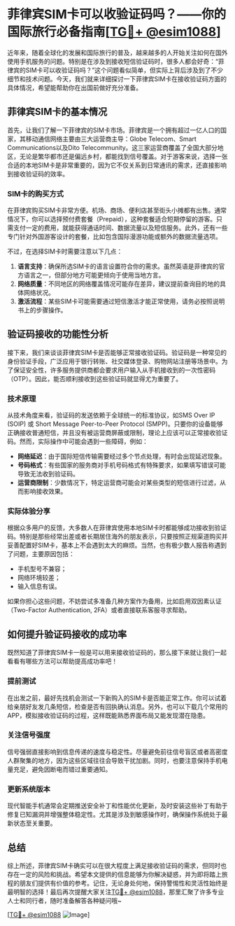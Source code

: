 # 菲律宾SIM卡可以收验证码吗？——你的国际旅行必备指南[[TG💪+ @esim1088](https://t.me/s/esim1088)]

近年来，随着全球化的发展和国际旅行的普及，越来越多的人开始关注如何在国外使用手机服务的问题。特别是在涉及到接收短信验证码时，很多人都会好奇：“菲律宾的SIM卡可以收验证码吗？”这个问题看似简单，但实际上背后涉及到了不少细节和技术问题。今天，我们就来详细探讨一下菲律宾SIM卡在接收验证码方面的具体情况，希望能帮助你在出国前做好充分准备。

## 菲律宾SIM卡的基本情况

首先，让我们了解一下菲律宾的SIM卡市场。菲律宾是一个拥有超过一亿人口的国家，其移动通信网络主要由三大运营商主导：Globe Telecom、Smart Communications以及Dito Telecommunity。这三家运营商覆盖了全国大部分地区，无论是繁华都市还是偏远乡村，都能找到信号覆盖。对于游客来说，选择一张合适的本地SIM卡是非常重要的，因为它不仅关系到日常通讯的需求，还直接影响到接收验证码的效率。

### SIM卡的购买方式

在菲律宾购买SIM卡非常方便。机场、商场、便利店甚至街头小摊都有出售。通常情况下，你可以选择预付费套餐（Prepaid），这种套餐适合短期停留的游客。只需支付一定的费用，就能获得通话时间、数据流量以及短信服务。此外，还有一些专门针对外国游客设计的套餐，比如包含国际漫游功能或额外的数据流量选项。

不过，在选择SIM卡时需要注意以下几点：

1. **语言支持**：确保所选SIM卡的语言设置符合你的需求。虽然英语是菲律宾的官方语言之一，但部分地方可能更倾向于使用当地方言。
2. **网络质量**：不同地区的网络覆盖情况可能存在差异，建议提前查询目的地的具体网络状况。
3. **激活流程**：某些SIM卡可能需要通过短信激活才能正常使用，请务必按照说明书上的步骤操作。

## 验证码接收的功能性分析

接下来，我们来谈谈菲律宾SIM卡是否能够正常接收验证码。验证码是一种常见的身份验证手段，广泛应用于银行转账、社交媒体登录、购物网站注册等场景中。为了保证安全性，许多服务提供商都会要求用户输入从手机接收到的一次性密码（OTP）。因此，能否顺利接收到这些验证码就显得尤为重要了。

### 技术原理

从技术角度来看，验证码的发送依赖于全球统一的标准协议，如SMS Over IP (SOIP) 或 Short Message Peer-to-Peer Protocol (SMPP)。只要你的设备能够正确接收普通短信，并且没有被运营商屏蔽或限制，理论上应该可以正常接收验证码。然而，实际操作中可能会遇到一些障碍，例如：

- **网络延迟**：由于国际短信传输需要经过多个节点处理，有时会出现延迟现象。
- **号码格式**：有些国家的服务商对手机号码格式有特殊要求，如果填写错误可能导致无法收到验证码。
- **运营商限制**：少数情况下，特定运营商可能会对某些类型的短信进行过滤，从而影响接收效果。

### 实际体验分享

根据众多用户的反馈，大多数人在菲律宾使用本地SIM卡时都能够成功接收到验证码。特别是那些经常出差或者长期居住海外的朋友表示，只要按照正规渠道购买并妥善配置好SIM卡，基本上不会遇到太大的麻烦。当然，也有极少数人报告称遇到了问题，主要原因包括：

- 手机型号不兼容；
- 网络环境较差；
- 输入信息有误。

如果你担心这些问题，不妨尝试多准备几种方案作为备用，比如启用双因素认证（Two-Factor Authentication, 2FA）或者直接联系客服寻求帮助。

## 如何提升验证码接收的成功率

既然知道了菲律宾SIM卡一般是可以用来接收验证码的，那么接下来就让我们一起看看有哪些方法可以帮助提高成功率吧！

### 提前测试

在出发之前，最好先找机会测试一下新购入的SIM卡是否能正常工作。你可以试着给亲朋好友发几条短信，检查是否有回执确认消息。另外，也可以下载几个常用的APP，模拟接收验证码的过程，这样既能熟悉界面布局又能发现潜在隐患。

### 关注信号强度

信号强弱直接影响到信息传递的速度与稳定性。尽量避免前往信号盲区或者高密度人群聚集的地方，因为这些区域往往会导致干扰加剧。同时，也要注意保持手机电量充足，避免因断电而错过重要通知。

### 更新系统版本

现代智能手机通常会定期推送安全补丁和性能优化更新，及时安装这些补丁有助于修复已知漏洞并增强整体稳定性。尤其是涉及到敏感操作时，确保操作系统处于最新状态至关重要。

## 总结

综上所述，菲律宾SIM卡确实可以在很大程度上满足接收验证码的需求，但同时也存在一定的风险和挑战。希望本文提供的信息能够为你解决疑惑，并为即将踏上旅程的朋友们提供有价值的参考。记住，无论身处何地，保持警惕性和灵活性始终是最明智的选择！最后再次提醒大家关注[TG💪+ @esim1088](https://t.me/s/esim1088)，那里汇聚了许多专业人士和同行者，随时准备解答各种疑问哦~ 

[[TG💪+ @esim1088](https://t.me/s/esim1088) ![Image](https://i.postimg.cc/4NQfJmqS/Snipaste-2025-05-13-00-14-12.png)]